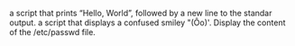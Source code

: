 a script that prints “Hello, World”, followed by a new line to the standar output.
a script that displays a confused smiley "(Ôo)'.
Display the content of the /etc/passwd file.
